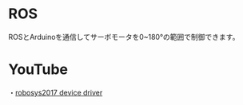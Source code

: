 # ROS
ROSとArduinoを通信してサーボモータを0~180°の範囲で制御できます。

# YouTube
・<a href="https://youtu.be/NivPmCa_FCQ" target=window>robosys2017 device driver</a>
